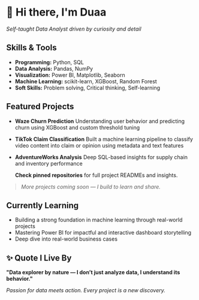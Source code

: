 # 👋 Hi there, I'm Duaa 

 
 *Self-taught Data Analyst driven by curiosity and detail*
 


 ##  Skills & Tools

- **Programming:** Python, SQL
- **Data Analysis:** Pandas, NumPy
- **Visualization:** Power BI, Matplotlib, Seaborn
- **Machine Learning:** scikit-learn, XGBoost, Random Forest
- **Soft Skills:** Problem solving, Critical thinking, Self-learning

##  Featured Projects

- **Waze Churn Prediction**
Understanding user behavior and predicting churn using XGBoost and custom threshold tuning
 
- **TikTok Claim Classification**
Built a machine learning pipeline to classify video content into claim or opinion using metadata and text features
   
- **AdventureWorks Analysis**
Deep SQL-based insights for supply chain and inventory performance  

  **Check pinned repositories** for full project READMEs and insights.



> *More projects coming soon — I build to learn and share.*


## Currently Learning
- Building a strong foundation in machine learning through real-world projects  
- Mastering Power BI for impactful and interactive dashboard storytelling  
- Deep dive into real-world business cases

## ✨ Quote I Live By

**"Data explorer by nature — I don’t just analyze data, I understand its behavior."**


 *Passion for data meets action. Every project is a new discovery.*

